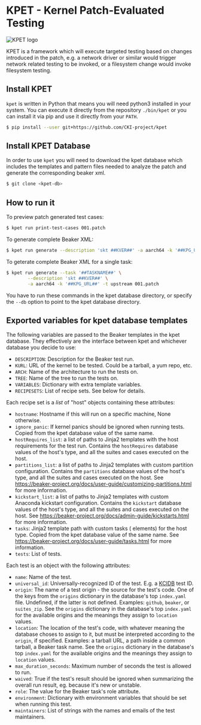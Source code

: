 KPET - Kernel Patch-Evaluated Testing
=====================================
![KPET logo](logo.png)

KPET is a framework which will execute targeted testing based on changes introduced
in the patch, e.g. a network driver or similar would trigger network related testing
to be invoked, or a filesystem change would invoke filesystem testing.

Install KPET
-------------
`kpet` is written in Python that means you will need python3 installed in your
system. You can execute it directly from the repository `./bin/kpet` or you can
install it via pip and use it directly from your `PATH`.

```bash
$ pip install --user git+https://github.com/CKI-project/kpet
```

Install KPET Database
-------------
In order to use `kpet` you will need to download the kpet database which includes the
templates and pattern files needed to analyze the patch and generate the corresponding
beaker xml.

```bash
$ git clone <kpet-db>
```

How to run it
-------------
To preview patch generated test cases:
```bash
$ kpet run print-test-cases 001.patch
```

To generate complete Beaker XML:
```bash
$ kpet run generate --description 'skt ##KVER##' -a aarch64 -k '##KPG_URL##' -t upstream 001.patch
```

To geterate complete Beaker XML for a single task:
```bash
$ kpet run generate --task '##TASKNAME##' \
        --description 'skt ##KVER##' \
        -a aarch64 -k '##KPG_URL##' -t upstream 001.patch
```

You have to run these commands in the kpet database directory, or specify
the `--db` option to point to the kpet database directory.

Exported variables for kpet database templates
----------------------------------------------
The following variables are passed to the Beaker templates in the kpet
database. They effectively are the interface between kpet and
whichever database you decide to use:

* `DESCRIPTION`: Description for the Beaker test run.
* `KURL`: URL of the kernel to be tested. Could be a tarball, a yum repo, etc.
* `ARCH`: Name of the architecture to run the tests on.
* `TREE`: Name of the tree to run the tests on.
* `VARIABLES`: Dictionary with extra template variables.
* `RECIPESETS`: List of recipe sets. See below for details.

Each recipe set is a *list* of "host" objects containing these attributes:

* `hostname`: Hostname if this will run on a specific machine, None otherwise.
* `ignore_panic`: If kernel panics should be ignored when running
  tests. Copied from the kpet database value of the same name.
* `hostRequires_list`: a list of paths to Jinja2 templates with the host
  requirements for the test run. Contains the `hostRequires` database values
  of the host's type, and all the suites and cases executed on the host.
* `partitions_list`: a list of paths to Jinja2 templates with custom partition
  configuration. Contains the `partitions` database values of the host's type,
  and all the suites and cases executed on the host. See
  https://beaker-project.org/docs/user-guide/customizing-partitions.html for
  more information.
* `kickstart_list`: a list of paths to Jinja2 templates with custom Anaconda
  kickstart configuration. Contains the `kickstart` database values of the
  host's type, and all the suites and cases executed on the host. See
  https://beaker-project.org/docs/admin-guide/kickstarts.html for more
  information.
* `tasks`: Jinja2 template path with custom tasks (<task> elements)
  for the host type. Copied from the kpet database value of the same
  name. See https://beaker-project.org/docs/user-guide/tasks.html for
  more information.
* `tests`: List of tests.

Each test is an object with the following attributes:

* `name`: Name of the test.
* `universal_id`: Universally-recognized ID of the test.
  E.g. a [KCIDB](https://github.com/kernelci/kcidb/) test ID.
* `origin`: The name of a test origin - the source for the test's code.
  One of the keys from the `origins` dictionary in the database's top
  `index.yaml` file. Undefined, if the latter is not defined. Examples:
  `github`, `beaker`, or `suites_zip`. See the `origins` dictionary in the
  database's top `index.yaml` for the available origins and the meanings they
  assign to `location` values.
* `location`: The location of the test's code, with whatever meaning the
  database choses to assign to it, but must be interpreted according to the
  `origin`, if specified. Examples: a tarball URL, a path inside a common
  tarball, a Beaker task name. See the `origins` dictionary in the database's
  top `index.yaml` for the available origins and the meanings they assign to
  `location` values.
* `max_duration_seconds`: Maximum number of seconds the test is allowed to
  run.
* `waived`: True if the test's result should be ignored when summarizing the
  overall run result, eg. because it's new or unstable.
* `role`: The value for the Beaker task's role attribute.
* `environment`: Dictionary with environment variables that should be
  set when running this test.
* `maintainers`: List of strings with the names and emails of the test
  maintainers.
